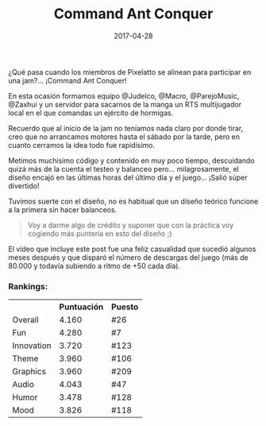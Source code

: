 ﻿---
layout: post
title: Command Ant Conquer
date: 2017-04-28
description: Esta isla no es lo demasiado grande para los 4 
img: assets/img/cover/commandantconquer.png
video: oLG4MtPQ-tY
tags: [LudumDare]
words: 3 minutos
status: published
---

¿Qué pasa cuando los miembros de Pixelatto se alinean para participar en una jam?...
¡Command Ant Conquer!

En esta ocasión formamos equipo @Judelco, @Macro, @ParejoMusic, @Zaxhui y un servidor para sacarnos de la manga un RTS multijugador local en el que comandas un ejército de hormigas.

Recuerdo que al inicio de la jam no teníamos nada claro por donde tirar, creo que no arrancamos motores hasta el sábado por la tarde, pero en cuanto cerramos la idea todo fue rapidísimo.

Metimos muchísimo código y contenido en muy poco tiempo, descuidando quizá más de la cuenta el testeo y balanceo pero... milagrosamente, el diseño encajó en las últimas horas del último día y el juego... ¡Salió súper divertido!

Tuvimos suerte con el diseño, no es habitual que un diseño teórico funcione a la primera sin hacer balanceos.

<blockquote>Voy a darme algo de crédito y suponer que con la práctica voy cogiendo más puntería en esto del diseño ;)</blockquote>

El vídeo que incluye este post fue una feliz casualidad que sucedió algunos meses después y que disparó el número de descargas del juego (más de 80.000 y todavía subiendo a ritmo de +50 cada día).

### Rankings:
<table>
<tr><th></th><th class="cell-center">Puntuación</th><th class="cell-center">Puesto</th></tr>
<tr><td>Overall		</td><td class="cell-center score">4.160</td><td class="cell-center rank">#26</td></tr>
<tr><td>Fun			</td><td class="cell-center score">4.280</td><td class="cell-center rank">#7</td></tr>
<tr><td>Innovation	</td><td class="cell-center score">3.720</td><td class="cell-center rank">#123</td></tr>
<tr><td>Theme		</td><td class="cell-center score">3.960</td><td class="cell-center rank">#106</td></tr>
<tr><td>Graphics	</td><td class="cell-center score">3.960</td><td class="cell-center rank">#209</td></tr>
<tr><td>Audio		</td><td class="cell-center score">4.043</td><td class="cell-center rank">#47</td></tr>
<tr><td>Humor		</td><td class="cell-center score">3.478</td><td class="cell-center rank">#128</td></tr>
<tr><td>Mood		</td><td class="cell-center score">3.826</td><td class="cell-center rank">#118</td></tr>
</table>